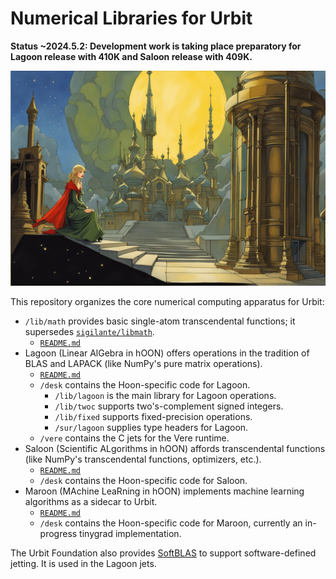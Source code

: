 #   Numerical Libraries for Urbit

**Status ~2024.5.2:  Development work is taking place preparatory for Lagoon release with 410K and Saloon release with 409K.**

![An evocative scene of a mysterious futuristic castle in the style of Flash Gordon](./img/hero-scene.jpg)

This repository organizes the core numerical computing apparatus for Urbit:

- `/lib/math` provides basic single-atom transcendental functions; it supersedes [`sigilante/libmath`](https://github.com/sigilante/libmath).
  - [`README.md`](./libmath/README.md)
- Lagoon (Linear AlGebra in hOON) offers operations in the tradition of BLAS and LAPACK (like NumPy's pure matrix operations).
  - [`README.md`](./lagoon/README.md)
  - `/desk` contains the Hoon-specific code for Lagoon.
    - `/lib/lagoon` is the main library for Lagoon operations.
    - `/lib/twoc` supports two's-complement signed integers.
    - `/lib/fixed` supports fixed-precision operations.
    - `/sur/lagoon` supplies type headers for Lagoon.
  - `/vere` contains the C jets for the Vere runtime.
- Saloon (Scientific ALgorithms in hOON) affords transcendental functions (like NumPy's transcendental functions, optimizers, etc.).
  - [`README.md`](./saloon/README.md)
  - `/desk` contains the Hoon-specific code for Saloon.
- Maroon (MAchine LeaRning in hOON) implements machine learning algorithms as a sidecar to Urbit.
  - [`README.md`](./maroon/README.md)
  - `/desk` contains the Hoon-specific code for Maroon, currently an in-progress tinygrad implementation.

The Urbit Foundation also provides [SoftBLAS](https://github.com/urbit/SoftBLAS) to support software-defined jetting.  It is used in the Lagoon jets.
